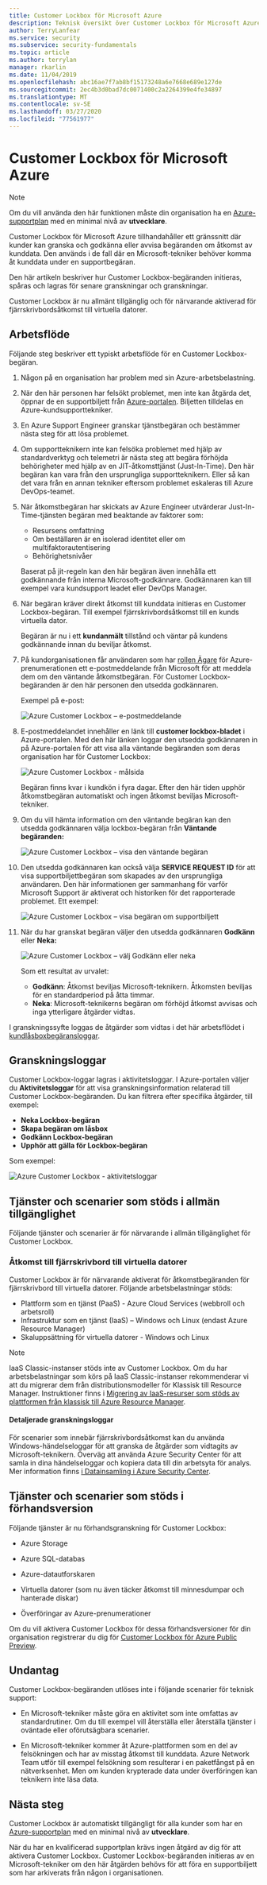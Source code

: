 ```yaml
---
title: Customer Lockbox för Microsoft Azure
description: Teknisk översikt över Customer Lockbox för Microsoft Azure, som ger kontroll över molnleverantörsåtkomst när Microsoft kan behöva komma åt kunddata.
author: TerryLanfear
ms.service: security
ms.subservice: security-fundamentals
ms.topic: article
ms.author: terrylan
manager: rkarlin
ms.date: 11/04/2019
ms.openlocfilehash: abc16ae7f7ab8bf15173248a6e7668e689e127de
ms.sourcegitcommit: 2ec4b3d0bad7dc0071400c2a2264399e4fe34897
ms.translationtype: MT
ms.contentlocale: sv-SE
ms.lasthandoff: 03/27/2020
ms.locfileid: "77561977"
---
```

# <a name="customer-lockbox-for-microsoft-azure"></a>Customer Lockbox för Microsoft Azure

> [!NOTE]
> Om du vill använda den här funktionen måste din organisation ha en [Azure-supportplan](https://azure.microsoft.com/support/plans/) med en minimal nivå av **utvecklare**.

Customer Lockbox för Microsoft Azure tillhandahåller ett gränssnitt där kunder kan granska och godkänna eller avvisa begäranden om åtkomst av kunddata. Den används i de fall där en Microsoft-tekniker behöver komma åt kunddata under en supportbegäran.

Den här artikeln beskriver hur Customer Lockbox-begäranden initieras, spåras och lagras för senare granskningar och granskningar.

Customer Lockbox är nu allmänt tillgänglig och för närvarande aktiverad för fjärrskrivbordsåtkomst till virtuella datorer.

## <a name="workflow"></a>Arbetsflöde

Följande steg beskriver ett typiskt arbetsflöde för en Customer Lockbox-begäran.

1. Någon på en organisation har problem med sin Azure-arbetsbelastning.

2. När den här personen har felsökt problemet, men inte kan åtgärda det, öppnar de en supportbiljett från [Azure-portalen](https://ms.portal.azure.com/signin/index/?feature.settingsportalinstance=mpac). Biljetten tilldelas en Azure-kundsupporttekniker.

3. En Azure Support Engineer granskar tjänstbegäran och bestämmer nästa steg för att lösa problemet.

4. Om supportteknikern inte kan felsöka problemet med hjälp av standardverktyg och telemetri är nästa steg att begära förhöjda behörigheter med hjälp av en JIT-åtkomsttjänst (Just-In-Time). Den här begäran kan vara från den ursprungliga supportteknikern. Eller så kan det vara från en annan tekniker eftersom problemet eskaleras till Azure DevOps-teamet.

5. När åtkomstbegäran har skickats av Azure Engineer utvärderar Just-In-Time-tjänsten begäran med beaktande av faktorer som:
    - Resursens omfattning
    - Om beställaren är en isolerad identitet eller om multifaktorautentisering
    - Behörighetsnivåer

    Baserat på jit-regeln kan den här begäran även innehålla ett godkännande från interna Microsoft-godkännare. Godkännaren kan till exempel vara kundsupport leadet eller DevOps Manager.

6. När begäran kräver direkt åtkomst till kunddata initieras en Customer Lockbox-begäran. Till exempel fjärrskrivbordsåtkomst till en kunds virtuella dator.

    Begäran är nu i ett **kundanmält** tillstånd och väntar på kundens godkännande innan du beviljar åtkomst.

7. På kundorganisationen får användaren som har [rollen Ägare](../../role-based-access-control/rbac-and-directory-admin-roles.md#azure-rbac-roles) för Azure-prenumerationen ett e-postmeddelande från Microsoft för att meddela dem om den väntande åtkomstbegäran. För Customer Lockbox-begäranden är den här personen den utsedda godkännaren.

    Exempel på e-post:

    ![Azure Customer Lockbox – e-postmeddelande](./media/customer-lockbox-overview/customer-lockbox-email-notification.png)

8. E-postmeddelandet innehåller en länk till **customer lockbox-bladet** i Azure-portalen. Med den här länken loggar den utsedda godkännaren in på Azure-portalen för att visa alla väntande begäranden som deras organisation har för Customer Lockbox:

    ![Azure Customer Lockbox - målsida](./media/customer-lockbox-overview/customer-lockbox-landing-page.png)

   Begäran finns kvar i kundkön i fyra dagar. Efter den här tiden upphör åtkomstbegäran automatiskt och ingen åtkomst beviljas Microsoft-tekniker.

9. Om du vill hämta information om den väntande begäran kan den utsedda godkännaren välja lockbox-begäran från **Väntande begäranden:**

    ![Azure Customer Lockbox – visa den väntande begäran](./media/customer-lockbox-overview/customer-lockbox-pending-requests.png)

10. Den utsedda godkännaren kan också välja **SERVICE REQUEST ID** för att visa supportbiljettbegäran som skapades av den ursprungliga användaren. Den här informationen ger sammanhang för varför Microsoft Support är aktiverat och historiken för det rapporterade problemet. Ett exempel:

    ![Azure Customer Lockbox – visa begäran om supportbiljett](./media/customer-lockbox-overview/customer-lockbox-support-ticket.png)

11. När du har granskat begäran väljer den utsedda godkännaren **Godkänn** eller **Neka:**

    ![Azure Customer Lockbox – välj Godkänn eller neka](./media/customer-lockbox-overview/customer-lockbox-approval.png)

    Som ett resultat av urvalet:
    - **Godkänn**: Åtkomst beviljas Microsoft-teknikern. Åtkomsten beviljas för en standardperiod på åtta timmar.
    - **Neka**: Microsoft-teknikerns begäran om förhöjd åtkomst avvisas och inga ytterligare åtgärder vidtas.

I granskningssyfte loggas de åtgärder som vidtas i det här arbetsflödet i [kundlåsboxbegäransloggar](#auditing-logs).

## <a name="auditing-logs"></a>Granskningsloggar

Customer Lockbox-loggar lagras i aktivitetsloggar. I Azure-portalen väljer du **Aktivitetsloggar** för att visa granskningsinformation relaterad till Customer Lockbox-begäranden. Du kan filtrera efter specifika åtgärder, till exempel:
- **Neka Lockbox-begäran**
- **Skapa begäran om låsbox**
- **Godkänn Lockbox-begäran**
- **Upphör att gälla för Lockbox-begäran**

Som exempel:

![Azure Customer Lockbox - aktivitetsloggar](./media/customer-lockbox-overview/customer-lockbox-activitylogs.png)

## <a name="supported-services-and-scenarios-in-general-availability"></a>Tjänster och scenarier som stöds i allmän tillgänglighet

Följande tjänster och scenarier är för närvarande i allmän tillgänglighet för Customer Lockbox.

### <a name="remote-desktop-access-to-virtual-machines"></a>Åtkomst till fjärrskrivbord till virtuella datorer

Customer Lockbox är för närvarande aktiverat för åtkomstbegäranden för fjärrskrivbord till virtuella datorer. Följande arbetsbelastningar stöds:
- Plattform som en tjänst (PaaS) - Azure Cloud Services (webbroll och arbetsroll)
- Infrastruktur som en tjänst (IaaS) – Windows och Linux (endast Azure Resource Manager)
- Skaluppsättning för virtuella datorer - Windows och Linux

> [!NOTE]
> IaaS Classic-instanser stöds inte av Customer Lockbox. Om du har arbetsbelastningar som körs på IaaS Classic-instanser rekommenderar vi att du migrerar dem från distributionsmodeller för Klassisk till Resource Manager. Instruktioner finns i [Migrering av IaaS-resurser som stöds av plattformen från klassisk till Azure Resource Manager](../../virtual-machines/windows/migration-classic-resource-manager-overview.md).

#### <a name="detailed-audit-logs"></a>Detaljerade granskningsloggar

För scenarier som innebär fjärrskrivbordsåtkomst kan du använda Windows-händelseloggar för att granska de åtgärder som vidtagits av Microsoft-teknikern. Överväg att använda Azure Security Center för att samla in dina händelseloggar och kopiera data till din arbetsyta för analys. Mer information finns [i Datainsamling i Azure Security Center](../../security-center/security-center-enable-data-collection.md).

## <a name="supported-services-and-scenarios-in-preview"></a>Tjänster och scenarier som stöds i förhandsversion

Följande tjänster är nu förhandsgranskning för Customer Lockbox:

- Azure Storage

- Azure SQL-databas

- Azure-datautforskaren

- Virtuella datorer (som nu även täcker åtkomst till minnesdumpar och hanterade diskar)

- Överföringar av Azure-prenumerationer

Om du vill aktivera Customer Lockbox för dessa förhandsversioner för din organisation registrerar du dig för [Customer Lockbox för Azure Public Preview](https://aka.ms/customerlockbox/insiderprogram).


## <a name="exclusions"></a>Undantag

Customer Lockbox-begäranden utlöses inte i följande scenarier för teknisk support:

- En Microsoft-tekniker måste göra en aktivitet som inte omfattas av standardrutiner. Om du till exempel vill återställa eller återställa tjänster i oväntade eller oförutsägbara scenarier.

- En Microsoft-tekniker kommer åt Azure-plattformen som en del av felsökningen och har av misstag åtkomst till kunddata. Azure Network Team utför till exempel felsökning som resulterar i en paketfångst på en nätverksenhet. Men om kunden krypterade data under överföringen kan teknikern inte läsa data.

## <a name="next-steps"></a>Nästa steg

Customer Lockbox är automatiskt tillgängligt för alla kunder som har en [Azure-supportplan](https://azure.microsoft.com/support/plans/) med en minimal nivå av **utvecklare**.

När du har en kvalificerad supportplan krävs ingen åtgärd av dig för att aktivera Customer Lockbox. Customer Lockbox-begäranden initieras av en Microsoft-tekniker om den här åtgärden behövs för att föra en supportbiljett som har arkiverats från någon i organisationen.
